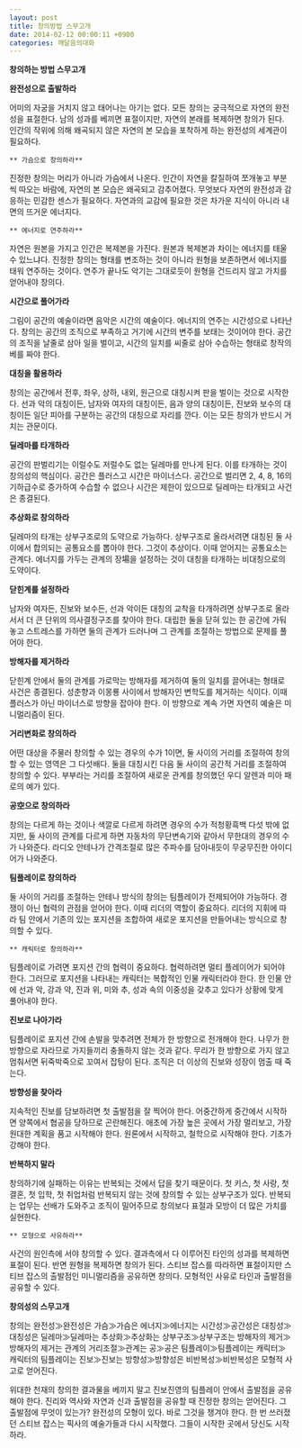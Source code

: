 ```yaml
---
layout: post
title: 창의방법 스무고개
date: 2014-02-12 00:00:11 +0900
categories: 깨달음의대화
---
```

**창의하는 방법 스무고개** 

  


**완전성으로 출발하라**  
      
어미의 자궁을 거치지 않고 태어나는 아기는 없다. 모든 창의는 궁극적으로 자연의 완전성을 표절한다. 남의 성과를 베끼면 표절이지만, 자연의 본래를 복제하면 창의가 된다. 인간의 작위에 의해 왜곡되지 않은 자연의 본 모습을 포착하게 하는 완전성의 세계관이 필요하다. 

  


 
    ** 가슴으로 창의하라**  
      
진정한 창의는 머리가 아니라 가슴에서 나온다. 인간이 자연을 칼질하여 쪼개놓고 부분씩 따오는 바람에, 자연의 본 모습은 왜곡되고 감추어졌다. 무엇보다 자연의 완전성과 감응하는 민감한 센스가 필요하다. 자연과의 교감에 필요한 것은 차가운 지식이 아니라 내면의 뜨거운 에너지다. 

  


 
    ** 에너지로 연주하라**  
      
자연은 원본을 가지고 인간은 복제본을 가진다. 원본과 복제본과 차이는 에너지를 태울 수 있느냐다. 진정한 창의는 형태를 변조하는 것이 아니라 원형을 보존하면서 에너지를 태워 연주하는 것이다. 연주가 끝나도 악기는 그대로듯이 원형을 건드리지 않고 가치를 얻어내야 창의다. 

  


**시간으로 풀어가라**  
      
그림이 공간의 예술이라면 음악은 시간의 예술이다. 에너지의 연주는 시간성으로 나타난다. 창의는 공간의 조직으로 부족하고 거기에 시간의 변주를 보태는 것이어야 한다. 공간의 조직을 날줄로 삼아 일을 벌이고, 시간의 일치를 씨줄로 삼아 수습하는 형태로 창작의 베를 짜야 한다. 

  


**대칭을 활용하라**  
      
창의는 공간에서 전후, 좌우, 상하, 내외, 원근으로 대칭시켜 판을 벌이는 것으로 시작한다. 선과 악의 대칭이든, 남자와 여자의 대칭이든, 음과 양의 대칭이든, 진보와 보수의 대칭이든 일단 피아를 구분하는 공간의 대칭으로 자리를 깐다. 이는 모든 창의가 반드시 거치는 관문이다. 

  


**딜레마를 타개하라**   
      
공간의 판벌리기는 이럴수도 저럴수도 없는 딜레마를 만나게 된다. 이를 타개하는 것이 창의성의 핵심이다. 공간은 플러스고 시간은 마이너스다. 공간으로 벌리면 2, 4, 8, 16의 기하급수로 증가하여 수습할 수 없으나 시간은 제한이 있으므로 딜레마는 타개되고 사건은 종결된다. 

  


**추상화로 창의하라**  
      
딜레마의 타개는 상부구조로의 도약으로 가능하다. 상부구조로 올라서려면 대칭된 둘 사이에서 합의되는 공통요소를 뽑아야 한다. 그것이 추상이다. 이때 얻어지는 공통요소는 관계다. 에너지를 가두는 관계의 장場을 설정하는 것이 대칭을 타개하는 비대칭으로의 도약이다. 

  


**닫힌계를 설정하라**  
      
남자와 여자든, 진보와 보수든, 선과 악이든 대칭의 교착을 타개하려면 상부구조로 올라서서 더 큰 단위의 의사결정구조를 찾아야 한다. 대립한 둘을 닫혀 있는 한 공간에 가둬놓고 스트레스를 가하면 둘의 관계가 드러나며 그 관계를 조절하는 방법으로 문제를 풀어야 한다. 

  


**방해자를 제거하라**  
      
닫힌계 안에서 둘의 관계를 가로막는 방해자를 제거하여 둘의 일치를 끌어내는 형태로 사건은 종결된다. 성춘향과 이몽룡 사이에서 방해자인 변학도를 제거하는 식이다. 이때 플러스가 아닌 마이너스로 방향을 잡아야 한다. 이 방향으로 계속 가면 자연히 예술은 미니멀리즘이 된다. 

  


**거리변화로 창의하라**  
      
어떤 대상을 주물러 창의할 수 있는 경우의 수가 1이면, 둘 사이의 거리를 조절하여 창의할 수 있는 영역은 그 다섯배다. 둘을 대칭시킨 다음 둘 사이의 공간적 거리를 조절하여 창의할 수 있다. 부부라는 거리를 조절하여 새로운 관계를 창의했던 우디 알렌과 미아 패로의 예가 있다. 

  


**공空으로 창의하라**  
      
창의는 다르게 하는 것이나 색깔로 다르게 하려면 경우의 수가 적청황흑백 다섯 밖에 없지만, 둘 사이의 관계를 다르게 하면 자동차의 무단변속기와 같아서 무한대의 경우의 수가 나와준다. 라디오 안테나가 간격조절로 많은 주파수를 담아내듯이 무궁무진한 아이디어가 나와준다. 

  


**팀플레이로 창의하라**  
      
둘 사이의 거리를 조절하는 안테나 방식의 창의는 팀플레이가 전제되어야 가능하다. 경쟁이 아닌 협력의 관점을 얻어야 한다. 이때 리더의 역할이 중요하다. 리더의 지휘에 따라 팀 안에서 기존의 있는 포지션을 조합하여 새로운 포지션을 만들어내는 방식으로 창의할 수 있다. 

  


 
    ** 캐릭터로 창의하라**  
      
팀플레이로 가려면 포지션 간의 협력이 중요하다. 협력하려면 멀티 플레이어가 되어야 한다. 그러므로 포지션을 나타내는 캐릭터는 복합적인 인물 캐릭터라야 한다. 한 인물 안에 선과 악, 강과 약, 진과 위, 미와 추, 성과 속의 이중성을 갖추고 있다가 상황에 맞게 풀어내야 한다. 

  


**진보로 나아가라**  
      
팀플레이로 포지션 간에 손발을 맞추려면 전체가 한 방향으로 전개해야 한다. 나무가 한 방향으로 자라므로 가지들끼리 충돌하지 않는 것과 같다. 무리가 한 방향으로 가지 않고 멈춰서면 뒤죽박죽으로 꼬여서 잡탕이 된다. 조직은 더 이상의 진보와 성장이 멈출 때 죽는다. 

  


**방향성을 찾아라**   
      
지속적인 진보를 담보하려면 첫 출발점을 잘 찍어야 한다. 어중간하게 중간에서 시작하면 양쪽에서 협공을 당하므로 곤란해진다. 애초에 가장 높은 곳에서 가장 멀리보고, 가장 원대한 계획을 품고 시작해야 한다. 원론에서 시작하고, 철학으로 시작해야 한다. 기초가 강해야 한다. 

  


**반복하지 말라**  
      
창의하기에 실패하는 이유는 반복되는 것에서 답을 찾기 때문이다. 첫 키스, 첫 사랑, 첫 결혼, 첫 입학, 첫 취업처럼 반복되지 않는 것에 창의할 수 있는 상부구조가 있다. 반복되는 업무는 선배가 도와주고 조직이 밀어주므로 창의보다 표절과 모방이 더 많은 가치를 실현한다. 

  


 
    ** 모형으로 사유하라**  
      
사건의 원인측에 서야 창의할 수 있다. 결과측에서 다 이루어진 타인의 성과를 복제하면 표절이 된다. 반면 원형을 복제하면 창의가 된다. 스티브 잡스를 따라하면 표절이지만 스티브 잡스의 출발점인 미니멀리즘을 공유하면 창의다. 모형적인 사유로 타인과 출발점을 공유할 수 있다. 

  


**창의성의 스무고개**  
      
창의는 완전성≫완전성은 가슴≫가슴은 에너지≫에너지는 시간성≫공간성은 대칭성≫대칭성은 딜레마≫딜레마는 추상화≫추상화는 상부구조≫상부구조는 방해자의 제거≫방해자의 제거는 관계의 거리조절≫관계는 공≫공은 팀플레이≫팀플레이는 캐릭터≫캐릭터의 팀플레이는 진보≫진보는 방향성≫방향성은 비반복성≫비반복성은 모형적 사고로 얻어진다. 

  


위대한 천재의 창의한 결과물을 베끼지 말고 진보진영의 팀플레이 안에서 출발점을 공유해야 한다. 진리와 역사와 자연과 신과 출발점을 공유할 때 진정한 창의는 얻어진다. 그 출발점에 무엇이 있는가? 완전성의 모형이 있다. 바로 그것을 챙겨야 한다. 한 번 쓰러졌던 스티브 잡스는 픽사의 예술가들과 다시 시작했다. 그들이 시작한 곳에서 당신도 시작하라.